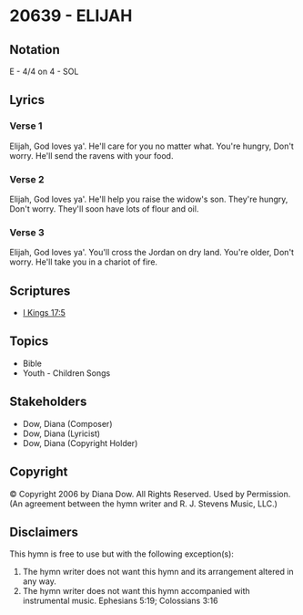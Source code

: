 # 20639 - ELIJAH

## Notation

E - 4/4 on 4 - SOL

## Lyrics

### Verse 1

Elijah, God loves ya'. He'll care for you no matter what. You're hungry, Don't worry. He'll send the ravens with your food.

### Verse 2

Elijah, God loves ya'. He'll help you raise the widow's son. They're hungry, Don't worry. They'll soon have lots of flour and oil.

### Verse 3

Elijah, God loves ya'. You'll cross the Jordan on dry land. You're older, Don't worry. He'll take you in a chariot of fire.


## Scriptures

- [I Kings 17:5](https://www.biblegateway.com/passage/?search=I%20Kings%2017%3A5)

## Topics

- Bible
- Youth - Children Songs

## Stakeholders

- Dow, Diana (Composer)
- Dow, Diana (Lyricist)
- Dow, Diana (Copyright Holder)

## Copyright

© Copyright 2006 by Diana Dow. All Rights Reserved. Used by Permission.
(An agreement between the hymn writer and R. J. Stevens Music, LLC.)

## Disclaimers

This hymn is free to use but with the following exception(s):
1. The hymn writer does not want this hymn and its arrangement altered in any way.
2. The hymn writer does not want this hymn accompanied with instrumental music.
Ephesians 5:19; Colossians 3:16

